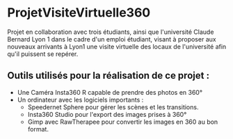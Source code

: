 # ProjetVisiteVirtuelle360
Projet en collaboration avec trois étudiants, ainsi que l'université Claude Bernard Lyon 1 dans le cadre d'un emploi étudiant, visant à proposer aux nouveaux arrivants à Lyon1 une visite virtuelle des locaux de l'université afin qu'il puissent se repérer.

## Outils utilisés pour la réalisation de ce projet : 

<ul>
  <li> Une Caméra Insta360 R capable de prendre des photos en 360°</li>
  <li> Un ordinateur avec les logiciels importants : 
    <ul>
      <li> Speedernet Sphere pour gérer les scènes et les transitions.</li>
      <li> Insta360 Studio pour l'export des images prises à 360°</li>
      <li> Gimp avec RawTherapee pour convertir les images en 360 au bon format. </li>
    </ul>
  </li>
</ul>
